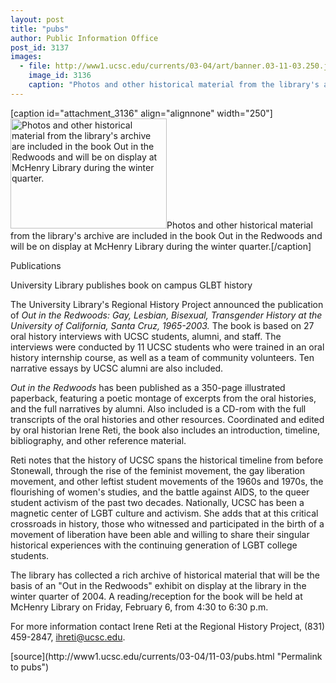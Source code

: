 ```yaml
---
layout: post
title: "pubs"
author: Public Information Office
post_id: 3137
images:
  - file: http://www1.ucsc.edu/currents/03-04/art/banner.03-11-03.250.jpg
    image_id: 3136
    caption: "Photos and other historical material from the library's archive are included in the book Out in the Redwoods and will be on display at McHenry Library during the winter quarter."
---
```


[caption id="attachment_3136" align="alignnone" width="250"]<a href="http://localhost/mysite/wp-content/uploads/2003/11/banner.03-11-03.250.jpg"><img class="size-full wp-image-3136" src="http://localhost/mysite/wp-content/uploads/2003/11/banner.03-11-03.250.jpg" alt="Photos and other historical material from the library's archive are included in the book Out in the Redwoods and will be on display at McHenry Library during the winter quarter." width="250" height="176" /></a>Photos and other historical material from the library's archive are included in the book Out in the Redwoods and will be on display at McHenry Library during the winter quarter.[/caption]
<p class="pagehead">
  Publications
</p>
<p>
  <span class="sectionhead"><a name="chicana" id="chicana"></a>University Library publishes</span> <span class="sectionhead">book on campus GLBT history</span>
</p>
<p>
  The University Library's Regional History Project announced the publication of <i>Out in the Redwoods: Gay, Lesbian, Bisexual, Transgender History at the University of California, Santa Cruz, 1965-2003.</i> The book is based on 27 oral history interviews with UCSC students, alumni, and staff. The interviews were conducted by 11 UCSC students who were trained in an oral history internship course, as well as a team of community volunteers. Ten narrative essays by UCSC alumni are also included.<br>
</p>
<p>
  <i>Out in the Redwoods</i> has been published as a 350-page illustrated paperback, featuring a poetic montage of excerpts from the oral histories, and the full narratives by alumni. Also included is a CD-rom with the full transcripts of the oral histories and other resources. Coordinated and edited by oral historian Irene Reti, the book also includes an introduction, timeline, bibliography, and other reference material.<br>
</p>
<p>
  Reti notes that the history of UCSC spans the historical timeline from before Stonewall, through the rise of the feminist movement, the gay liberation movement, and other leftist student movements of the 1960s and 1970s, the flourishing of women's studies, and the battle against AIDS, to the queer student activism of the past two decades. Nationally, UCSC has been a magnetic center of LGBT culture and activism. She adds that at this critical crossroads in history, those who witnessed and participated in the birth of a movement of liberation have been able and willing to share their singular historical experiences with the continuing generation of LGBT college students.
</p>
<p>
  The library has collected a rich archive of historical material that will be the basis of an "Out in the Redwoods" exhibit on display at the library in the winter quarter of 2004. A reading/reception for the book will be held at McHenry Library on Friday, February 6, from 4:30 to 6:30 p.m.<br>
</p>
<p>
  For more information contact Irene Reti at the Regional History Project, (831) 459-2847, <a href="mailto:ihreti@ucsc.edu">ihreti@ucsc.edu</a>.
</p>
<p>

</p>
<p>

</p>
[source](http://www1.ucsc.edu/currents/03-04/11-03/pubs.html "Permalink to pubs")
